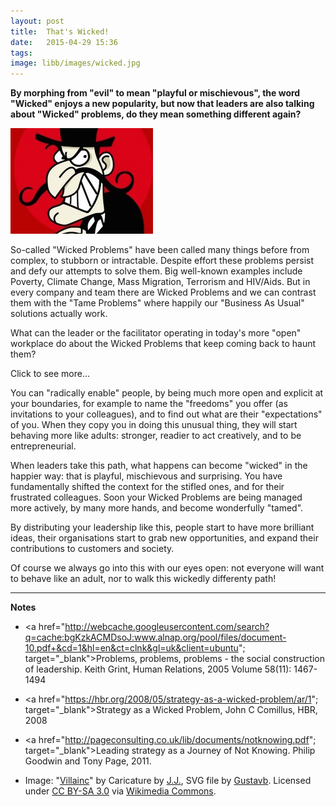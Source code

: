 ```yaml
---
layout: post
title:  That's Wicked!
date:   2015-04-29 15:36
tags:  
image: libb/images/wicked.jpg
---
```


**By morphing from "evil" to mean "playful or mischievous", the word "Wicked" enjoys a new popularity, but now that leaders are also talking about "Wicked" problems, do they mean something different again?**

![](/libb/images/wicked.jpg)

So-called "Wicked Problems" have been called many things before from complex, to stubborn or intractable. Despite effort these problems persist and defy our attempts to solve them. Big well-known examples include Poverty, Climate Change, Mass Migration, Terrorism and HIV/Aids. But in every company and team there are Wicked Problems and we can contrast them with the "Tame Problems" where happily our "Business As Usual" solutions actually work.

What can the leader or the facilitator operating in today's more "open" workplace do about the Wicked Problems that keep coming back to haunt them?

<div id="restOfArticle" style="display:none">

Next week I am with an organisation that tackles the Wicked Problems associated with poverty, through its programmes across Asia and Africa. In each unbique setting it employs a distinctively "participatory" approach: they bring people together, create common purpose, then find small doable actions everyone can take immediately, and, by learning from what happens in practice, they create rising confidence and a seriously stuck situation actually starts to shift. For example a destitute, pregnant, HIV-positive widow of a miner, joins an association where alingside others, she learns about generating income, then sets up a small shop and with profits is able to buy a computer and a freezer.<br><br>

Curiously I am starting to realise something: that what many of us facilitators do inside organisations is not unlike that. We use a "participatory" approach to unlock energy and get things moving. The only really tricky part is when the leaders are unprepared for what they see starting to happen: people-having-ideas-and-energy can look scarily like things-getting-out-of-control!<br><br>

But here comes a bit of a twist: perhaps, when leaders get scared about this, the organisation itself is becoming a "Wicked Problem"?<br><br>

When our leaders start controlling so tightly, sticking so rigidly to their "Business As Usual" methods, bad things often start to happen. Typically the rest of us become stupid, as purposeful as headless poultry, as stifled and silent as stuffed dummies. We can't get any useful response out of colleagues when they are like this, nor can they out of us. So the sackful of familiar business problems arriving each day gets heavier, whether these be loss of share, product failure, lack of innovation, poor morale, departure of staff etc. With problems multiplying, and root causes become tangled, we are entering the "evil" Wicked world!<br><br>

Earlier experience of this kind of stifling and frustration is perhaps what has "radicalised" me, and set me on my present path. What path I hear you ask. Well I walk quietly but with a clear mission to "radically enable" people inside organisations. 

</div>
<a onclick="showMoreOrLess(this,'restOfArticle');">Click to see more...</a>

You can "radically enable" people, by being much more open and explicit at your boundaries, for example to name the "freedoms" you offer (as invitations to your colleagues), and to find out what are their "expectations" of you. When they copy you in doing this unusual thing, they will start behaving more like adults: stronger, readier to act creatively, and to be entrepreneurial. 

When leaders take this path, what happens can become "wicked" in the happier way: that is playful, mischievous and surprising. You have fundamentally shifted the context for the stifled ones, and for their frustrated colleagues. Soon your Wicked Problems are being managed more actively, by many more hands, and become wonderfully "tamed". 

By distributing your leadership like this, people start to have more brilliant ideas, their organisations start to grab new opportunities, and expand their contributions to customers and society. 

Of course we always go into this with our eyes open: not everyone will want to behave like an adult, nor to walk this wickedly differenty path!
__________________

<b>Notes</b>

* <a href="http://webcache.googleusercontent.com/search?q=cache:bgKzkACMDsoJ:www.alnap.org/pool/files/document-10.pdf+&cd=1&hl=en&ct=clnk&gl=uk&client=ubuntu"; target="_blank">Problems, problems, problems - the social construction of leadership</a>. Keith Grint, Human Relations, 2005 Volume 58(11): 1467-1494

* <a href="https://hbr.org/2008/05/strategy-as-a-wicked-problem/ar/1"; target="_blank">Strategy as a Wicked Problem</a>, John C Comillus, HBR, 2008 

* <a href="http://pageconsulting.co.uk/lib/documents/notknowing.pdf"; target="_blank">Leading strategy as a Journey of Not Knowing</a>. Philip Goodwin and Tony Page, 2011.

* Image: "<a href="http://commons.wikimedia.org/wiki/File:Villainc.svg#/media/File:Villainc.svg">Villainc</a>" by Caricature by <a href="//en.wikipedia.org/wiki/User:J.J." class="extiw" title="en:User:J.J.">J.J.</a>, SVG file by <a href="//en.wikipedia.org/wiki/User:Gustavb" class="extiw" title="en:User:Gustavb">Gustavb</a>. Licensed under <a title="Creative Commons Attribution-Share Alike 3.0" href="http://creativecommons.org/licenses/by-sa/3.0/">CC BY-SA 3.0</a> via <a href="//commons.wikimedia.org/wiki/">Wikimedia Commons</a>.

